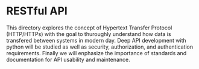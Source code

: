 # RESTful API
This directory explores the concept of Hypertext Transfer Protocol (HTTP/HTTPs) with the goal to thuroughly understand how data is transfered between systems in modern day.  Deep API development with python will be studied as well as security, authorization, and authentication requirements.  Finally we will enphasize the importance of standards and documentation for API usability and maintenance.